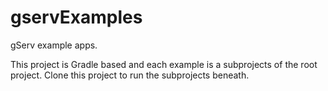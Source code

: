 gservExamples
=============

gServ example apps.

This project is Gradle based and each example is a subprojects of the root project.
Clone this project to run the subprojects beneath.
